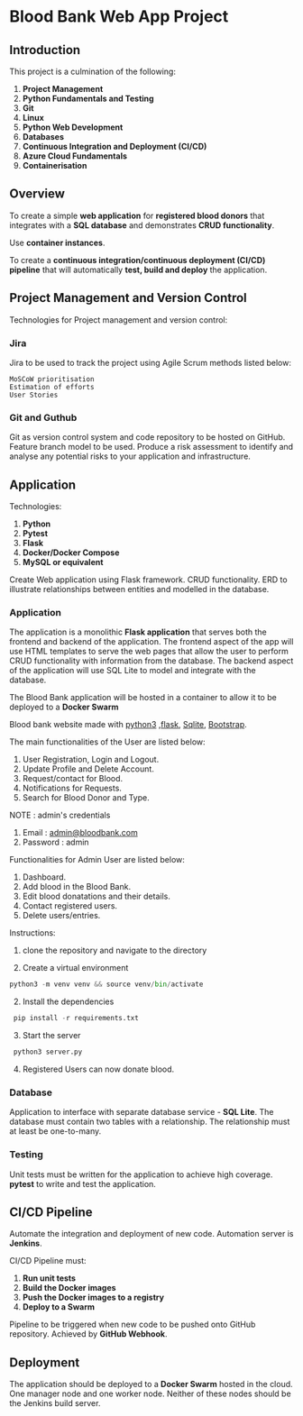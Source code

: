 # Blood Bank Web App Project

## Introduction

This project is a culmination of the following:

  1. **Project Management**
  2. **Python Fundamentals and Testing**
  3. **Git**
  4. **Linux**
  5. **Python Web Development**
  6. **Databases**
  7. **Continuous Integration and Deployment (CI/CD)**
  8. **Azure Cloud Fundamentals**
  9. **Containerisation**

## Overview 

To create a simple **web application** for **registered blood donors** that integrates with a **SQL database** and demonstrates **CRUD functionality**. 

Use **container instances**.

To create a **continuous integration/continuous deployment (CI/CD) pipeline** that will automatically **test, build and deploy** the application.

## Project Management and Version Control

Technologies for Project management and version control:
  
  ### **Jira**
  
  Jira to be used to track the project using Agile Scrum methods listed below:
    
    MoSCoW prioritisation
    Estimation of efforts
    User Stories
  
  ### **Git and Guthub**
  
  Git as version control system and code repository to be hosted on GitHub. Feature branch model to be used.
  Produce a risk assessment to identify and analyse any potential risks to your application and infrastructure.

## Application

Technologies:
  
  1. **Python**
  2. **Pytest**
  3. **Flask**
  4. **Docker/Docker Compose**
  5. **MySQL or equivalent**

Create Web application using Flask framework.
CRUD functionality.
ERD to illustrate relationships between entities and modelled in the database.

### Application

The application is a monolithic **Flask application** that serves both the frontend and backend of the application.
The frontend aspect of the app will use HTML templates to serve the web pages that allow the user to perform CRUD functionality with information from the database.
The backend aspect of the application will use SQL Lite to model and integrate with the database.

The Blood Bank application will be hosted in a container to allow it to be deployed to a **Docker Swarm**

Blood bank website made with [python3](https://www.python.org/download/releases/3.0/) ,[flask](http://flask.pocoo.org/), [Sqlite](https://www.sqlite.org/index.html), [Bootstrap](https://getbootstrap.com). 

The main functionalities of the User are listed below:

1. User Registration, Login and Logout.
2. Update Profile and Delete Account.
3. Request/contact for Blood.
4. Notifications for Requests.
5. Search for Blood Donor and Type.

NOTE : admin's credentials

1. Email : admin@bloodbank.com
2. Password : admin

Functionalities for Admin User are listed below:

1. Dashboard.
2. Add blood in the Blood Bank.
3. Edit blood donatations and their details.
4. Contact registered users.
5. Delete users/entries.

Instructions:

1. clone the repository and navigate to the directory 

2. Create a virtual environment 
```python
python3 -m venv venv && source venv/bin/activate
```

2. Install the dependencies

```python
 pip install -r requirements.txt
```
3. Start the server

```python
 python3 server.py
```
4. Registered Users can now donate blood.

### Database

Application to interface with separate database service - **SQL Lite**.
The database must contain two tables with a relationship.
The relationship must at least be one-to-many.

### Testing 

Unit tests must be written for the application to achieve high coverage.
**pytest** to write and test the application.

## CI/CD Pipeline

Automate the integration and deployment of new code.
Automation server is **Jenkins**.

CI/CD Pipeline must: 
  
  1. **Run unit tests**
  2. **Build the Docker images**
  3. **Push the Docker images to a registry**
  4. **Deploy to a Swarm**

Pipeline to be triggered when new code to be pushed onto GitHub repository. Achieved by **GitHub Webhook**.

## Deployment

The application should be deployed to a **Docker Swarm** hosted in the cloud.
One manager node and one worker node. Neither of these nodes should be the Jenkins build server.
